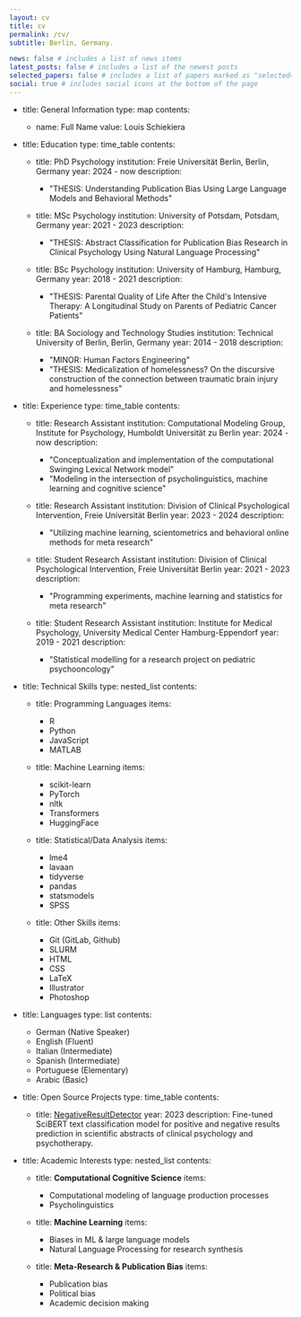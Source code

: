 ```yaml
---
layout: cv
title: cv
permalink: /cv/
subtitle: Berlin, Germany.

news: false # includes a list of news items
latest_posts: false # includes a list of the newest posts
selected_papers: false # includes a list of papers marked as "selected={true}"
social: true # includes social icons at the bottom of the page
---
```



- title: General Information
  type: map
  contents:
    - name: Full Name
      value: Louis Schiekiera


- title: Education
  type: time_table
  contents:
    - title: PhD Psychology
      institution: Freie Universität Berlin, Berlin, Germany
      year: 2024 - now
      description:
        - "THESIS: Understanding Publication Bias Using Large Language Models and Behavioral Methods"

    - title: MSc Psychology
      institution: University of Potsdam, Potsdam, Germany
      year: 2021 - 2023
      description:
        - "THESIS: Abstract Classification for Publication Bias Research in Clinical Psychology Using Natural Language Processing"

    - title: BSc Psychology
      institution: University of Hamburg, Hamburg, Germany
      year: 2018 - 2021
      description:
        - "THESIS: Parental Quality of Life After the Child's Intensive Therapy: A Longitudinal Study on Parents of Pediatric Cancer Patients"

    - title: BA Sociology and Technology Studies
      institution: Technical University of Berlin, Berlin, Germany
      year: 2014 - 2018
      description:
        - "MINOR: Human Factors Engineering"
        - "THESIS: Medicalization of homelessness? On the discursive construction of the connection between traumatic brain injury and homelessness"

- title: Experience
  type: time_table
  contents:
    - title: Research Assistant
      institution: Computational Modeling Group, Institute for Psychology, Humboldt Universität zu Berlin
      year: 2024 - now
      description:
        - "Conceptualization and implementation of the computational Swinging Lexical Network model"
        - "Modeling in the intersection of psycholinguistics, machine learning and cognitive science"

    - title: Research Assistant
      institution: Division of Clinical Psychological Intervention, Freie Universität Berlin
      year: 2023 - 2024
      description:
        - "Utilizing machine learning, scientometrics and behavioral online methods for meta research"

    - title: Student Research Assistant
      institution: Division of Clinical Psychological Intervention, Freie Universität Berlin
      year: 2021 - 2023
      description:
        - "Programming experiments, machine learning and statistics for meta research"

    - title: Student Research Assistant
      institution: Institute for Medical Psychology, University Medical Center Hamburg-Eppendorf
      year: 2019 - 2021
      description:
        - "Statistical modelling for a research project on pediatric psychooncology"

- title: Technical Skills
  type: nested_list
  contents:
    - title: Programming Languages
      items:
        - R
        - Python
        - JavaScript
        - MATLAB

    - title: Machine Learning
      items:
        - scikit-learn
        - PyTorch
        - nltk
        - Transformers
        - HuggingFace

    - title: Statistical/Data Analysis
      items:
        - lme4
        - lavaan
        - tidyverse
        - pandas
        - statsmodels
        - SPSS

    - title: Other Skills
      items:
        - Git (GitLab, Github)
        - SLURM
        - HTML
        - CSS
        - LaTeX
        - Illustrator
        - Photoshop

- title: Languages
  type: list
  contents:
    - German (Native Speaker)
    - English (Fluent)
    - Italian (Intermediate)
    - Spanish (Intermediate)
    - Portuguese (Elementary)
    - Arabic (Basic)

- title: Open Source Projects
  type: time_table
  contents:
    - title: <a href="https://huggingface.co/ClinicalMetaScience/NegativeResultDetector">NegativeResultDetector</a>
      year: 2023
      description: Fine-tuned SciBERT text classification model for positive and negative results prediction in scientific abstracts of clinical psychology and psychotherapy.

- title: Academic Interests
  type: nested_list
  contents:
    - title: **Computational Cognitive Science**
      items:
        - Computational modeling of language production processes
        - Psycholinguistics
      
    - title: **Machine Learning**
      items:
        - Biases in ML & large language models
        - Natural Language Processing for research synthesis

    - title: **Meta-Research & Publication Bias**
      items:
        - Publication bias
        - Political bias 
        - Academic decision making


